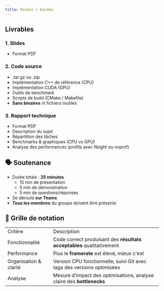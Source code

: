 ```yaml
---
title: Rendus + barème
---
```


## Livrables
### 1. Slides
- Format PDF
### 2. Code source
- .tar.gz ou .zip
- Implémentation C++ de référence (CPU)
- Implémentation CUDA (GPU)
- Outils de benchmark
- Scripts de build (CMake / Makefile)
- **Sans binaires** ni fichiers inutiles
### 3. Rapport technique
- Format PDF
- Description du sujet
- Répartition des tâches
- Benchmarks & graphiques (CPU vs GPU)
- Analyse des performances (profils avec Nsight ou nvprof)
## 🗣️ Soutenance
- Durée totale : **25 minutes**
    - 15 min de présentation
    - 5 min de démonstration
    - 5 min de questions/réponses
- Se déroule **sur Teams**
- **Tous les membres** du groupe doivent être présents
## 💯 Grille de notation
|   |   |
|---|---|
|Critère|Description|
|Fonctionnalité|Code correct produisant des **résultats acceptables** qualitativement|
|Performance|Plus le **framerate** est élevé, mieux c'est|
|Organisation & clarté|Version CPU fonctionnelle, suivi Git avec tags des versions optimisées|
|Analyse|Mesure d’impact des optimisations, analyse claire des **bottlenecks**|